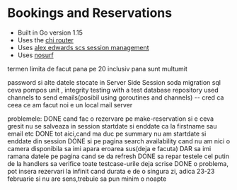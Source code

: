 # Bookings and Reservations

- Built in Go version 1.15
- Uses the [chi router](github.com/go-chi/chi)
- Uses [alex edwards scs session management](github.com/alexedwards/scs)
- Uses [nosurf](github.com/justinas/nosurf)

termen limita de facut pana pe 20 inclusiv pana sunt multumit

password si alte datele stocate in Server Side Session
soda migration sql ceva pompos
unit , integrity testing with a test database repository
used channels to send emails(posibil using goroutines and channels) -- cred ca ceea ce am facut noi e un local mail server

problemele:
DONE cand fac o rezervare pe make-reservation si e ceva gresit nu se salveaza in session startdate si enddate ca la firstname sau email etc
DONE tot aici,cand ma duc pe summary nu am startdate si enddate din session
DONE si pe pagina search availability cand nu am nici o camera disponibila sa imi apara eroarea sus(deja e facuta) DAR sa imi ramana datele pe pagina cand se da refresh
DONE sa repar testele cel putin de la handlers sa verifice toate testcase-urile deja scrise
DONE o problema, pot insera rezervari la infinit cand durata e de o singura zi, adica 23-23 februarie si nu are sens,trebuie sa pun minim o noapte
